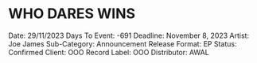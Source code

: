 # WHO DARES WINS

Date: 29/11/2023
Days To Event: -691
Deadline: November 8, 2023
Artist: Joe James
Sub-Category: Announcement
Release Format: EP
Status: Confirmed
Client: OOO
Record Label: OOO
Distributor: AWAL